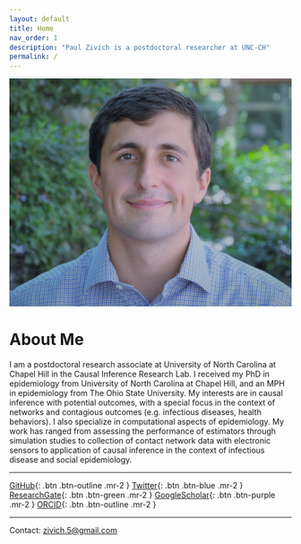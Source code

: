 ```yaml
---
layout: default
title: Home
nav_order: 1
description: "Paul Zivich is a postdoctoral researcher at UNC-CH"
permalink: /
---
```


![](https://github.com/pzivich/pzivich.github.io/blob/master/assets/images/paul_zivich_min.JPG)

# About Me

I am a postdoctoral research associate at University of North Carolina at Chapel Hill in the Causal Inference Research
Lab. I received my PhD in epidemiology from University of North Carolina at Chapel Hill, and an MPH in epidemiology
from The Ohio State University. My interests are in causal inference with potential outcomes, with a special focus in
the context of networks and contagious outcomes (e.g. infectious diseases, health behaviors). I also specialize in
computational aspects of epidemiology. My work has ranged from assessing the performance of estimators through
simulation studies to collection of contact network data with electronic sensors to application of causal inference
in the context of infectious disease and social epidemiology. 

------------------

[GitHub](https://github.com/pzivich){: .btn .btn-outline .mr-2 }
[Twitter](https://twitter.com/PausalZ){: .btn .btn-blue .mr-2 }
[ResearchGate](https://www.researchgate.net/profile/Paul-Zivich){: .btn .btn-green .mr-2 }
[GoogleScholar](https://scholar.google.com/citations?user=hbU-gZ0AAAAJ&hl=en){: .btn .btn-purple .mr-2 }
[ORCID](https://orcid.org/0000-0002-9932-1095){: .btn .btn-outline .mr-2 }

------------------

Contact: zivich.5@gmail.com